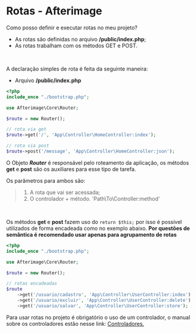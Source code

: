 # Rotas - Afterimage

Como posso definir e executar rotas no meu projeto?
- As rotas são definidas no arquivo **/public/index.php**;
- As rotas trabalham com os métodos GET e POST.
<br>

A declaração simples de rota é feita da seguinte maneira:

- Arquivo **/public/index.php**
```php
<?php
include_once "./bootstrap.php";

use Afterimage\Core\Router;

$route = new Router();

// rota via get
$route->get('/', 'App\Controller\HomeController:index');

// rota via post
$route->post('/message', 'App\Controller\HomeController:json');

```

O Objeto ***Router*** é responsável pelo roteamento da aplicação, os métodos **get** e **post** são os auxiliares para esse tipo de tarefa.

Os parâmetros para ambos são:
> 1. A rota que vai ser acessada;
> 2. O controlador + método. 'Path\To\Controller:method'

<br>

Os métodos **get** e **post** fazem uso do ```return $this;``` por isso é possível utilizados de forma encadeada como no exemplo abaixo. **Por questões de semântica é recomendado usar apenas para agrupamento de rotas**

```php
<?php
include_once "./bootstrap.php";

use Afterimage\Core\Router;

$route = new Router();

// rotas encadeadas
$route
    ->get('/usuario/cadastro', 'App\Controller\UserController:index')
    ->get('/usuario/excluir', 'App\Controller\UserController:delete')
    ->get('/usuario/salvar', 'App\Controller\UserController:store');
```

Para usar rotas no projeto é obrigatório o uso de um controlador, o manual sobre os controladores estão nesse link: [Controladores.](https://github.com/WeslleyRAraujo/afterimage-doc/blob/main/Controllers.md)
